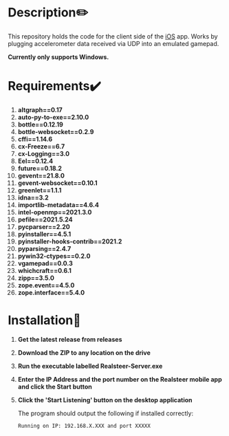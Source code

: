 # Description✏️

This repository holds the code for the client side of the [iOS](https://github.com/AaryaGadekar/udp-gamepad-ios) app. Works by plugging accelerometer data received via UDP into an emulated gamepad.

**Currently only supports Windows.**

# Requirements✔️

1. **altgraph==0.17**
2. **auto-py-to-exe==2.10.0**
3. **bottle==0.12.19**
4. **bottle-websocket==0.2.9**
5. **cffi==1.14.6**
6. **cx-Freeze==6.7**
7. **cx-Logging==3.0**
8. **Eel==0.12.4**
9. **future==0.18.2**
10. **gevent==21.8.0**
11. **gevent-websocket==0.10.1**
12. **greenlet==1.1.1**
13. **idna==3.2**
14. **importlib-metadata==4.6.4**
15. **intel-openmp==2021.3.0**
16. **pefile==2021.5.24**
17. **pycparser==2.20**
18. **pyinstaller==4.5.1**
19. **pyinstaller-hooks-contrib==2021.2**
20. **pyparsing==2.4.7**
21. **pywin32-ctypes==0.2.0**
22. **vgamepad==0.0.3**
23. **whichcraft==0.6.1**
24. **zipp==3.5.0**
25. **zope.event==4.5.0**
26. **zope.interface==5.4.0**

# Installation💽

1.  **Get the latest release from releases**

2.  **Download the ZIP to any location on the drive**

3.  **Run the executable labelled Realsteer-Server.exe**

4.  **Enter the IP Address and the port number on the Realsteer mobile app and click the Start button**

5.  **Click the 'Start Listening' button on the desktop application**

    The program should output the following if installed correctly:

        Running on IP: 192.168.X.XXX and port XXXXX

